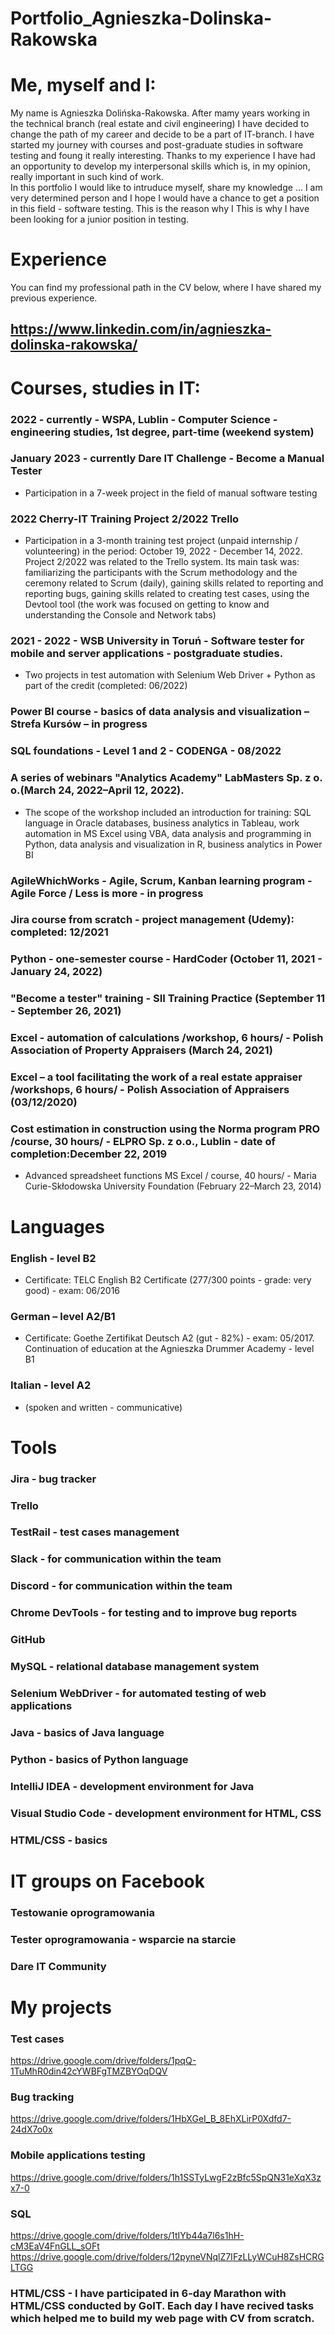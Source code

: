 # Portfolio_Agnieszka-Dolinska-Rakowska
# Me, myself and I:
My name is Agnieszka Dolińska-Rakowska. After mamy years working in the technical branch (real estate and civil engineering) I have decided to change the path of my career and decide to be a part of IT-branch. I have started my journey with courses and post-graduate studies in software testing and foung it really interesting. Thanks to my experience I have had an opportunity to develop my interpersonal skills which is, in my opinion, really important in such kind of work.  
In this portfolio I would like to intruduce myself, share my knowledge ... 
I am very determined person and I hope I would have a chance to get a position in this field - software testing. This is the reason why I This is why I have been looking for a junior position in testing.

# Experience
You can find my professional path in the CV below, where I have shared my previous experience.
## https://www.linkedin.com/in/agnieszka-dolinska-rakowska/

# Courses, studies in IT:
### 2022 - currently - WSPA, Lublin - Computer Science - engineering studies, 1st degree, part-time (weekend system)
### January 2023 - currently Dare IT Challenge - Become a Manual Tester 
- Participation in a 7-week project in the field of manual software testing
### 2022 Cherry-IT Training Project 2/2022 Trello 
- Participation in a 3-month training test project (unpaid internship / volunteering) in the period: October 19, 2022 - December 14, 2022. 
Project 2/2022 was related to the Trello system. Its main task was: familiarizing the participants with the Scrum methodology and the ceremony related to Scrum (daily), gaining skills related to reporting and reporting bugs, gaining skills related to creating test cases, using the Devtool tool (the work was focused on getting to know and understanding the Console and Network tabs)
### 2021 - 2022 - WSB University in Toruń - Software tester for mobile and server applications - postgraduate studies.
- Two projects in test automation with Selenium Web Driver + Python as part of the credit (completed: 06/2022)
### Power BI course - basics of data analysis and visualization – Strefa Kursów – in progress
### SQL foundations - Level 1 and 2 - CODENGA - 08/2022
### A series of webinars "Analytics Academy" LabMasters Sp. z o. o.(March 24, 2022–April 12, 2022). 
- The scope of the workshop included an introduction for training: SQL language in Oracle databases, business analytics in Tableau, work automation in MS Excel using VBA, data analysis and programming in Python, data analysis and visualization in R, business analytics in Power BI
### AgileWhichWorks - Agile, Scrum, Kanban learning program - Agile Force / Less is more - in progress
### Jira course from scratch - project management (Udemy): completed: 12/2021
### Python - one-semester course - HardCoder (October 11, 2021 - January 24, 2022)
### "Become a tester" training - SII Training Practice (September 11 - September 26, 2021)
### Excel - automation of calculations /workshop, 6 hours/ - Polish Association of Property Appraisers (March 24, 2021)
### Excel – a tool facilitating the work of a real estate appraiser /workshops, 6 hours/ - Polish Association of Appraisers (03/12/2020)
### Cost estimation in construction using the Norma program PRO /course, 30 hours/ - ELPRO Sp. z o.o., Lublin - date of completion:December 22, 2019
- Advanced spreadsheet functions MS Excel / course, 40 hours/ - Maria Curie-Skłodowska University Foundation (February 22–March 23, 2014)

# Languages
### English - level B2
- Certificate: TELC English B2 Certificate (277/300 points - grade: very good) - exam: 06/2016
### German – level A2/B1 
- Certificate: Goethe Zertifikat Deutsch A2 (gut - 82%) - exam: 05/2017. Continuation of education at the Agnieszka Drummer Academy - level B1
### Italian - level A2 
- (spoken and written - communicative)

# Tools
### Jira - bug tracker
### Trello
### TestRail - test cases management
### Slack - for communication within the team
### Discord - for communication within the team
### Chrome DevTools - for testing and to improve bug reports
### GitHub
### MySQL - relational database management system
### Selenium WebDriver - for automated testing of web applications
### Java - basics of Java language
### Python - basics of Python language
### IntelliJ IDEA - development environment for Java
### Visual Studio Code - development environment for HTML, CSS
### HTML/CSS - basics

# IT groups on Facebook
### Testowanie oprogramowania
### Tester oprogramowania - wsparcie na starcie
### Dare IT Community

# My projects

### Test cases
https://drive.google.com/drive/folders/1pqQ-1TuMhR0din42cYWBFgTMZBYOqDQV

### Bug tracking
https://drive.google.com/drive/folders/1HbXGeI_B_8EhXLirP0Xdfd7-24dX7o0x

### Mobile applications testing
https://drive.google.com/drive/folders/1h1SSTyLwgF2zBfc5SpQN31eXqX3zx7-0

### SQL 
https://drive.google.com/drive/folders/1tIYb44a7l6s1hH-cM3EaV4FnGLL_sOFt
https://drive.google.com/drive/folders/12pyneVNqlZ7IFzLLyWCuH8ZsHCRGLTGG

### HTML/CSS - I have participated in 6-day Marathon with HTML/CSS conducted by GoIT. Each day I have recived tasks which helped me to build my web page with CV from scratch.
